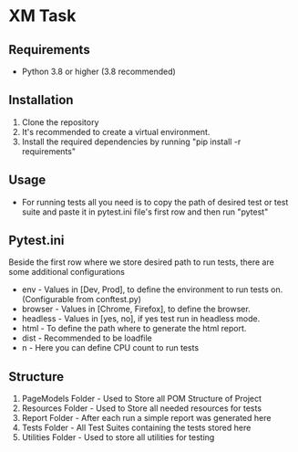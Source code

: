 # XM Task

## Requirements
 * Python 3.8 or higher (3.8 recommended)

## Installation
1) Clone the repository
2) It's recommended to create a virtual environment. 
3) Install the required dependencies by running "pip install -r requirements"

## Usage
* For running tests all you need is to copy the path of desired test or test suite
and paste it in pytest.ini file's first row and then run "pytest"

## Pytest.ini
Beside the first row where we store desired path to run tests, there are some additional configurations
* env - Values in [Dev, Prod], to define the environment to run tests on. (Configurable from conftest.py)
* browser - Values in [Chrome, Firefox], to define the browser.
* headless - Values in [yes, no], if yes test run in headless mode.
* html - To define the path where to generate the html report.
* dist - Recommended to be loadfile
* n - Here you can define CPU count to run tests

## Structure
1) PageModels Folder - Used to Store all POM Structure of Project
2) Resources Folder  - Used to Store all needed resources for tests
3) Report Folder     - After each run a simple report was generated here
4) Tests Folder      - All Test Suites containing the tests stored here
5) Utilities Folder  - Used to store all utilities for testing


